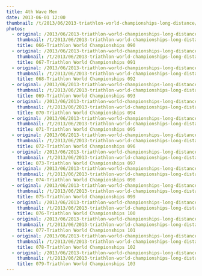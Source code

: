 ```yaml
---
title: 4th Wave Men
date: 2013-06-01 12:00
thumbnail: /t/2013/06/2013-triathlon-world-championships-long-distance/4th-wave-men/066-triathlon-world-championships-090.jpg
photos:
  - original: /2013/06/2013-triathlon-world-championships-long-distance/4th-wave-men/066-triathlon-world-championships-090.jpg
    thumbnail: /t/2013/06/2013-triathlon-world-championships-long-distance/4th-wave-men/066-triathlon-world-championships-090.jpg
    title: 066-Triathlon World Championships 090
  - original: /2013/06/2013-triathlon-world-championships-long-distance/4th-wave-men/067-triathlon-world-championships-091.jpg
    thumbnail: /t/2013/06/2013-triathlon-world-championships-long-distance/4th-wave-men/067-triathlon-world-championships-091.jpg
    title: 067-Triathlon World Championships 091
  - original: /2013/06/2013-triathlon-world-championships-long-distance/4th-wave-men/068-triathlon-world-championships-092.jpg
    thumbnail: /t/2013/06/2013-triathlon-world-championships-long-distance/4th-wave-men/068-triathlon-world-championships-092.jpg
    title: 068-Triathlon World Championships 092
  - original: /2013/06/2013-triathlon-world-championships-long-distance/4th-wave-men/069-triathlon-world-championships-093.jpg
    thumbnail: /t/2013/06/2013-triathlon-world-championships-long-distance/4th-wave-men/069-triathlon-world-championships-093.jpg
    title: 069-Triathlon World Championships 093
  - original: /2013/06/2013-triathlon-world-championships-long-distance/4th-wave-men/070-triathlon-world-championships-094.jpg
    thumbnail: /t/2013/06/2013-triathlon-world-championships-long-distance/4th-wave-men/070-triathlon-world-championships-094.jpg
    title: 070-Triathlon World Championships 094
  - original: /2013/06/2013-triathlon-world-championships-long-distance/4th-wave-men/071-triathlon-world-championships-095.jpg
    thumbnail: /t/2013/06/2013-triathlon-world-championships-long-distance/4th-wave-men/071-triathlon-world-championships-095.jpg
    title: 071-Triathlon World Championships 095
  - original: /2013/06/2013-triathlon-world-championships-long-distance/4th-wave-men/072-triathlon-world-championships-096.jpg
    thumbnail: /t/2013/06/2013-triathlon-world-championships-long-distance/4th-wave-men/072-triathlon-world-championships-096.jpg
    title: 072-Triathlon World Championships 096
  - original: /2013/06/2013-triathlon-world-championships-long-distance/4th-wave-men/073-triathlon-world-championships-097.jpg
    thumbnail: /t/2013/06/2013-triathlon-world-championships-long-distance/4th-wave-men/073-triathlon-world-championships-097.jpg
    title: 073-Triathlon World Championships 097
  - original: /2013/06/2013-triathlon-world-championships-long-distance/4th-wave-men/074-triathlon-world-championships-098.jpg
    thumbnail: /t/2013/06/2013-triathlon-world-championships-long-distance/4th-wave-men/074-triathlon-world-championships-098.jpg
    title: 074-Triathlon World Championships 098
  - original: /2013/06/2013-triathlon-world-championships-long-distance/4th-wave-men/075-triathlon-world-championships-099.jpg
    thumbnail: /t/2013/06/2013-triathlon-world-championships-long-distance/4th-wave-men/075-triathlon-world-championships-099.jpg
    title: 075-Triathlon World Championships 099
  - original: /2013/06/2013-triathlon-world-championships-long-distance/4th-wave-men/076-triathlon-world-championships-100.jpg
    thumbnail: /t/2013/06/2013-triathlon-world-championships-long-distance/4th-wave-men/076-triathlon-world-championships-100.jpg
    title: 076-Triathlon World Championships 100
  - original: /2013/06/2013-triathlon-world-championships-long-distance/4th-wave-men/077-triathlon-world-championships-101.jpg
    thumbnail: /t/2013/06/2013-triathlon-world-championships-long-distance/4th-wave-men/077-triathlon-world-championships-101.jpg
    title: 077-Triathlon World Championships 101
  - original: /2013/06/2013-triathlon-world-championships-long-distance/4th-wave-men/078-triathlon-world-championships-102.jpg
    thumbnail: /t/2013/06/2013-triathlon-world-championships-long-distance/4th-wave-men/078-triathlon-world-championships-102.jpg
    title: 078-Triathlon World Championships 102
  - original: /2013/06/2013-triathlon-world-championships-long-distance/4th-wave-men/079-triathlon-world-championships-103.jpg
    thumbnail: /t/2013/06/2013-triathlon-world-championships-long-distance/4th-wave-men/079-triathlon-world-championships-103.jpg
    title: 079-Triathlon World Championships 103
---
```

